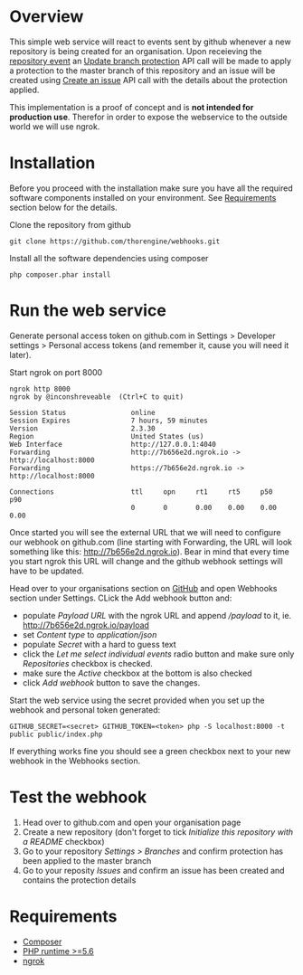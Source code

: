 # Overview

This simple web service will react to events sent by github whenever a new repository is being created for an organisation. Upon receieving the [repository event](https://developer.github.com/webhooks/#events) an [Update branch protection](https://developer.github.com/v3/repos/branches/#update-branch-protection) API call will be made to apply a protection to the master branch of this repository and an issue will be created using [Create an issue](https://developer.github.com/v3/issues/#create-an-issue) API call with the details about the protection applied.

This implementation is a proof of concept and is **not intended for production use**. Therefor in order to expose the webservice to the outside world we will use ngrok. 

# Installation

Before you proceed with the installation make sure you have all the required software components installed on your environment. See [Requirements](https://github.com/thorengine/webhooks#requirements) section below for the details.

Clone the repository from github

	git clone https://github.com/thorengine/webhooks.git

Install all the software dependencies using composer

	php composer.phar install

# Run the web service

Generate personal access token on github.com in Settings > Developer settings > Personal access tokens (and remember it, cause you will need it later).

Start ngrok on port 8000

	ngrok http 8000
	ngrok by @inconshreveable  (Ctrl+C to quit)
	                                                                                                                                              
	Session Status                online                                
	Session Expires               7 hours, 59 minutes
	Version                       2.3.30                                
	Region                        United States (us)
	Web Interface                 http://127.0.0.1:4040
	Forwarding                    http://7b656e2d.ngrok.io -> http://localhost:8000
	Forwarding                    https://7b656e2d.ngrok.io -> http://localhost:8000
	                                                                                                                                              
	Connections                   ttl     opn     rt1     rt5     p50     p90
	                              0       0       0.00    0.00    0.00    0.00

Once started you will see the external URL that we will need to configure our webhook on github.com (line starting with Forwarding, the URL will look something like this: http://7b656e2d.ngrok.io). Bear in mind that every time you start ngrok this URL will change and the github webhook settings will have to be updated.

Head over to your organisations section on [GitHub](github.com) and open Webhooks section under Settings. CLick the Add webhook button and:
- populate _Payload URL_ with the ngrok URL and append _/payload_ to it, ie. http://7b656e2d.ngrok.io/payload
- set _Content type_ to _application/json_
- populate _Secret_ with a hard to guess text
- click the _Let me select individual events_ radio button and make sure only _Repositories_ checkbox is checked.
- make sure the _Active_ checkbox at the bottom is also checked
- click _Add webhook_ button to save the changes.

Start the web service using the secret provided when you set up the webhook and personal token generated:

	GITHUB_SECRET=<secret> GITHUB_TOKEN=<token> php -S localhost:8000 -t public public/index.php

If everything works fine you should see a green checkbox next to your new webhook in the Webhooks section.

# Test the webhook

1. Head over to github.com and open your organisation page
2. Create a new repository (don't forget to tick _Initialize this repository with a README_ checkbox)
3. Go to your repository _Settings > Branches_ and confirm protection has been applied to the master branch
4. Go to your reposity _Issues_ and confirm an issue has been created and contains the protection details 


# Requirements
- [Composer](https://getcomposer.org/)
- [PHP runtime >=5.6](https://php.net/)
- [ngrok](https://ngrok.com/)

